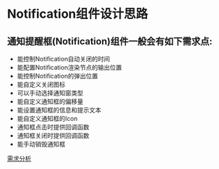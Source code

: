 # Notification组件设计思路

## 通知提醒框(Notification)组件一般会有如下需求点:

- 能控制Notification自动关闭的时间
- 能配置Notification渲染节点的输出位置
- 能控制Notification的弹出位置
- 能自定义关闭图标
- 可以手动选择通知窗类型
- 能自定义通知框的偏移量
- 能设置通知框的信息和提示文本
- 能自定义通知框的Icon
- 通知框点击时提供回调函数
- 通知框关闭时提供回调函数
- 能手动销毁通知框

[需求分析](https://user-gold-cdn.xitu.io/2020/2/15/170494558d8d4b18?imageView2/0/w/1280/h/960/format/webp/ignore-error/1)

